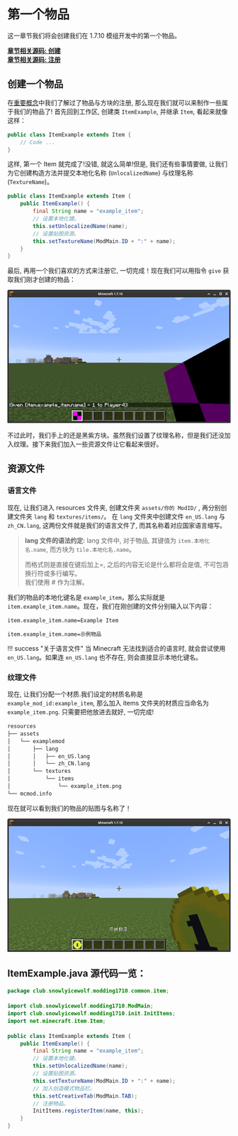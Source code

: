 # 第一个物品

这一章节我们将会创建我们在 1.7.10 模组开发中的第一个物品。

[**章节相关源码: 创建**](https://github.com/AmarokIce/NewbModding1710/blob/ModDev/src/main/java/club/snowlyicewolf/modding1710/common/item/ItemExample.java)
<br />
[**章节相关源码: 注册**](https://github.com/AmarokIce/NewbModding1710/blob/ModDev/src/main/java/club/snowlyicewolf/modding1710/init/ItemInit.java)

## 创建一个物品

在[重要概念](../core.md)中我们了解过了物品与方块的注册, 那么现在我们就可以来制作一些属于我们的物品了!
首先回到工作区, 创建类 `ItemExample`, 并继承 `Item`, 看起来就像这样：

```java title="ItemExample.java"
public class ItemExample extends Item {
    // Code ...
}
```

这样, 第一个 Item 就完成了!没错, 就这么简单!但是, 我们还有些事情要做, 让我们为它创建构造方法并提交本地化名称 (`UnlocalizedName`) 与纹理名称 (`TextureName`)。

```java title="ItemExample.java"
public class ItemExample extends Item {
    public ItemExample() {
        final String name = "example_item";
        // 设置本地化键。
        this.setUnlocalizedName(name);
        // 设置贴图资源。
        this.setTextureName(ModMain.ID + ":" + name);
    }
}
```

最后, 再用一个我们喜欢的方式来注册它, 一切完成！现在我们可以用指令 `give` 获取我们刚才创建的物品：

![我们第一个物品！](../assets/item/FirstItem_P0.png)

不过此时，我们手上的还是黑紫方块。虽然我们设置了纹理名称，但是我们还没加入纹理。接下来我们加入一些资源文件让它看起来很好。

## 资源文件

### 语言文件
现在, 让我们进入 resources 文件夹, 创建文件夹 `assets/你的 ModID/` , 再分别创建文件夹 `lang` 和 `textures/items/`。
在 `lang` 文件夹中创建文件 `en_US.lang` 与 `zh_CN.lang`, 这两份文件就是我们的语言文件了, 而其名称着对应国家语言缩写。

> **lang 文件的语法约定:**
> lang 文件中, 对于物品, 其键值为 `item.本地化名.name`, 而方块为 `tile.本地化名.name`。
> 
> 而格式则是直接在键后加上=, 之后的内容无论是什么都将会是值, 不可包涵换行符或多行编写。<br />
> 我们使用 # 作为注解。

我们的物品的本地化键名是 `example_item`，那么实际就是 `item.example_item.name`。现在，我们在刚创建的文件分别输入以下内容：

```lang title="en_US.lang"
item.example_item.name=Example Item
```

```lang title="zh_CN.lang"
item.example_item.name=示例物品
```

!!! success "关于语言文件"
    当 Minecraft 无法找到适合的语言时, 就会尝试使用 `en_US.lang`。如果连 `en_US.lang` 也不存在, 则会直接显示本地化键名。

### 纹理文件

现在, 让我们分配一个材质.我们设定的材质名称是 `example_mod_id:example_item`, 那么加入 items 文件夹的材质应当命名为 `example_item.png`. 只需要把他放进去就好, 一切完成!

```markdown
resources
├── assets
│   └── examplemod
│       ├── lang
│       │   ├── en_US.lang
│       │   └── zh_CN.lang
│       └── textures
│           └── items
│               └── example_item.png
└── mcmod.info
```

现在就可以看到我们的物品的贴图与名称了！

![我们第一个物品完成喽！](../assets/item/FirstItem_P1.png)

## ItemExample.java 源代码一览：

```java title="ItemExample.java"
package club.snowlyicewolf.modding1710.common.item;

import club.snowlyicewolf.modding1710.ModMain;
import club.snowlyicewolf.modding1710.init.InitItems;
import net.minecraft.item.Item;

public class ItemExample extends Item {
    public ItemExample() {
        final String name = "example_item";
        // 设置本地化键。
        this.setUnlocalizedName(name);
        // 设置贴图资源。
        this.setTextureName(ModMain.ID + ":" + name);
        // 加入创造模式物品栏。
        this.setCreativeTab(ModMain.TAB);
        // 注册物品。
        InitItems.registerItem(name, this);
    }
}
```
